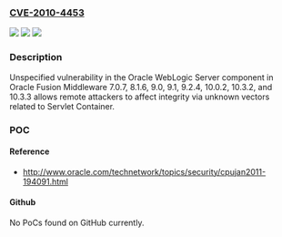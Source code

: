 ### [CVE-2010-4453](https://cve.mitre.org/cgi-bin/cvename.cgi?name=CVE-2010-4453)
![](https://img.shields.io/static/v1?label=Product&message=n%2Fa&color=blue)
![](https://img.shields.io/static/v1?label=Version&message=n%2Fa&color=blue)
![](https://img.shields.io/static/v1?label=Vulnerability&message=n%2Fa&color=brighgreen)

### Description

Unspecified vulnerability in the Oracle WebLogic Server component in Oracle Fusion Middleware 7.0.7, 8.1.6, 9.0, 9.1, 9.2.4, 10.0.2, 10.3.2, and 10.3.3 allows remote attackers to affect integrity via unknown vectors related to Servlet Container.

### POC

#### Reference
- http://www.oracle.com/technetwork/topics/security/cpujan2011-194091.html

#### Github
No PoCs found on GitHub currently.

